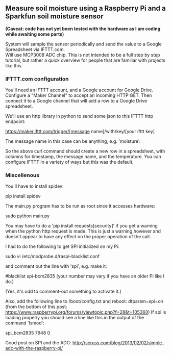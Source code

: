 ## Measure soil moisture using a Raspberry Pi and a Sparkfun soil moisture sensor

**(Caveat: code has not yet been tested with the hardware as I am coding while awaiting some parts)**

System will sample the sensor periodically and send the value to a Google Spreadsheet via IFTTT.com.  
Will use MCP3008 ADC chip.  This is not intended to be a full step by step tutorial, but rather
a quick overview for people that are familiar with projects like this.

### IFTTT.com configuration
You'll need an IFTTT account, and a Google account for Google Drive.  Configure a "Maker Channel" to accept an incoming HTTP GET.  Then connect it
to a Google channel that will add a row to a Google Drive spreadsheet.

We'll use an http library in python to send some json to this IFTTT http endpoint:

https://maker.ifttt.com/trigger/[message name]/with/key/[your ifttt key]

The message name in this case can be anything, e.g. 'moisture'. 

So the above curl command should create a new row in a spreadsheet, with columns for timestamp, the message name, and the temperature.  You can configure IFTTT in a variety of ways but this was the default.

### Miscellenous
You'll have to install spidev:

pip install spidev

The main.py program has to be run as root since it accesses hardware:

sudo python main.py

You may have to do a 'pip install requests[security]' if you get a warning when the python http request is made.  This is just a warning however and doesn't appear to have any effect on the proper operation of the call.

I had to do the following to get SPI initialized on my Pi: 

sudo vi /etc/modprobe.d/raspi-blacklist.conf 

and comment out the line with 'spi', e.g. make it:

&#35;blacklist spi-bcm2835 (your number may vary if you have an older Pi like I do.)

(Yes, it's odd to comment-out something to activate it.)

Also, add the following line to /boot/config.txt and reboot:  dtparam=spi=on
(from the bottom of this post: https://www.raspberrypi.org/forums/viewtopic.php?f=28&t=105360)
If spi is loading properly you should see a line like this in the output of the command 'lsmod':

spi_bcm2835             7948  0

Good post on SPI and the ADC: http://scruss.com/blog/2013/02/02/simple-adc-with-the-raspberry-pi/


